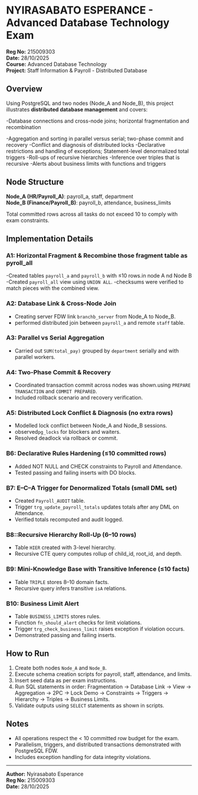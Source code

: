 
# NYIRASABATO ESPERANCE - Advanced Database Technology Exam

**Reg No:** 215009303  
**Date:** 28/10/2025  
**Course:** Advanced Database Technology  
**Project:** Staff Information & Payroll - Distributed Database

## Overview
Using PostgreSQL and two nodes (Node_A and Node_B), this project illustrates **distributed database management** and covers:

 -Database connections and cross-node joins; horizontal fragmentation and recombination

 -Aggregation and sorting in parallel versus serial; two-phase commit and recovery
 -Conflict and diagnosis of distributed locks
 -Declarative restrictions and handling of exceptions; Statement-level denormalized total triggers
 -Roll-ups of recursive hierarchies
 -Inference over triples that is recursive
 -Alerts about business limits with functions and triggers

## Node Structure

**Node_A (HR/Payroll_A)**: payroll_a, staff, department  
**Node_B (Finance/Payroll_B)**: payroll_b, attendance, business_limits

Total committed rows across all tasks do not exceed 10 to comply with exam constraints.

## Implementation Details

### A1: Horizontal Fragment  & Recombine  those fragment table as pyroll_all
 -Created tables `payroll_a` and `payroll_b` with ≤10 rows.in node A nd Node B
-Created `payroll_all` view using `UNION ALL`.
-checksums were verified to match pieces with the combined view.
 

### A2: Database Link & Cross-Node Join
- Creating server FDW link `branchb_server` from Node_A to Node_B.
- performed distributed join between `payroll_a` and remote `staff` table.

### A3: Parallel vs Serial Aggregation
- Carried out `SUM(total_pay)` grouped by `department` serially and with parallel workers.

### A4: Two-Phase Commit & Recovery
- Coordinated transaction commit across nodes was shown.using `PREPARE TRANSACTION` and `COMMIT PREPARED`.
- Included rollback scenario and recovery verification.

### A5: Distributed Lock Conflict & Diagnosis (no extra rows)   
- Modelled lock conflict between Node_A and Node_B sessions.
- observed`pg_locks` for blockers and waiters.
- Resolved deadlock via rollback or commit.

### B6: Declarative Rules Hardening (≤10 committed rows)    
- Added NOT NULL and CHECK constraints to Payroll and Attendance.
- Tested passing and failing inserts with DO blocks.

### B7: E–C–A Trigger for Denormalized Totals (small DML set)   
- Created `Payroll_AUDIT` table.
- Trigger `trg_update_payroll_totals` updates totals after any DML on Attendance.
- Verified totals recomputed and audit logged.

### B8::Recursive Hierarchy Roll-Up (6–10 rows)  
- Table `HIER` created with 3-level hierarchy.
- Recursive CTE query computes rollup of child_id, root_id, and depth.

### B9: Mini-Knowledge Base with Transitive Inference (≤10 facts)   
- Table `TRIPLE` stores 8–10 domain facts.
- Recursive query infers transitive `isA` relations.

### B10: Business Limit Alert
- Table `BUSINESS_LIMITS` stores rules.
- Function `fn_should_alert` checks for limit violations.
- Trigger `trg_check_business_limit` raises exception if violation occurs.
- Demonstrated passing and failing inserts.

## How to Run
1. Create both nodes `Node_A` and `Node_B`.
2. Execute schema creation scripts for payroll, staff, attendance, and limits.
3. Insert seed data as per exam instructions.
4. Run SQL statements in order: Fragmentation → Database Link → View → Aggregation → 2PC → Lock Demo → Constraints → Triggers → Hierarchy → Triples → Business Limits.
5. Validate outputs using `SELECT` statements as shown in scripts.

## Notes
- All operations respect the < 10 committed row budget for the exam.
- Parallelism, triggers, and distributed transactions demonstrated with PostgreSQL FDW.
- Includes exception handling for data integrity violations.

---

**Author:** Nyirasabato Esperance  
**Reg No:** 215009303  
**Date:** 28/10/2025
